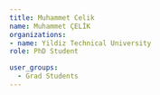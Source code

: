 ```yaml
---
title: Muhammet Celik
name: Muhammet ÇELİK
organizations:
- name: Yildiz Technical University
role: PhD Student

user_groups:
  - Grad Students
---
```



